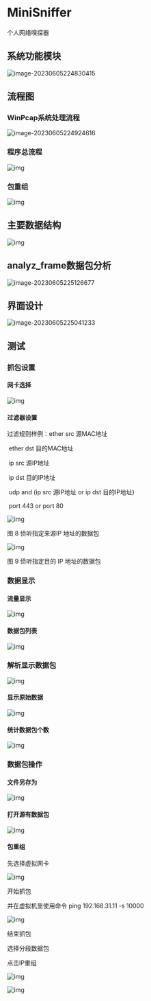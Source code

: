 # MiniSniffer

个人网络嗅探器

## 系统功能模块

![image-20230605224830415](.\README.assets\image-20230605224830415.png)

## 流程图

### WinPcap系统处理流程

![image-20230605224924616](.\README.assets\image-20230605224924616.png)

### 程序总流程

![img](.\README.assets\clip_image002.png)

### 包重组

![img](.\README.assets\clip_image002-1685976588529.png)

## 主要数据结构

![img](.\README.assets\clip_image002-1685976606544.png)

## analyz_frame数据包分析

![image-20230605225126677](.\README.assets\image-20230605225126677.png)

## 界面设计

![image-20230605225041233](.\README.assets\image-20230605225041233.png)

## 测试

### 抓包设置

#### 网卡选择

![img](.\README.assets\clip_image002-1685976744013.png)

#### 过滤器设置

过滤规则样例：ether src 源MAC地址

​       ether dst 目的MAC地址

​       ip src 源IP地址

​       ip dst 目的IP地址

​       udp and (ip src 源IP地址 or ip dst 目的IP地址)

​       port 443 or port 80

![img](.\README.assets\clip_image004.png)

图 8 侦听指定来源IP 地址的数据包

![img](.\README.assets\clip_image006.png)

图 9 侦听指定目的 IP 地址的数据包

### 数据显示

#### 流量显示

![img](.\README.assets\clip_image008.png)

#### 数据包列表

![img](.\README.assets\clip_image010.png)

###  解析显示数据包

![img](.\README.assets\clip_image012.png)

#### 显示原始数据

![img](.\README.assets\clip_image014.png)

#### 统计数据包个数

![img](.\README.assets\clip_image016.png)

### 数据包操作

#### 文件另存为

![img](.\README.assets\clip_image018.png)

#### 打开源有数据包

![img](.\README.assets\clip_image020.png)

####  包重组

先选择虚拟网卡

![img](.\README.assets\clip_image022.png)

开始抓包

并在虚拟机里使用命令 ping 192.168.31.11 -s 10000 

![img](.\README.assets\clip_image024.png)

结束抓包

选择分段数据包

点击IP重组

![img](.\README.assets\clip_image026.png)

![img](.\README.assets\clip_image028.png)